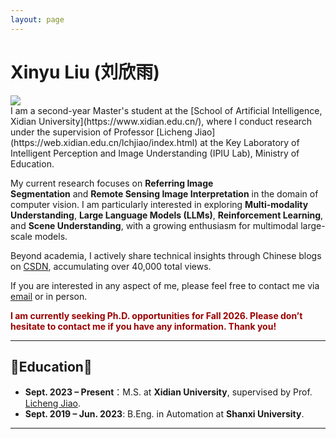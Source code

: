 ```yaml
---
layout: page
---
```


# Xinyu Liu (刘欣雨)

<img src="https://xxxxyliu.github.io/images/xinyu.jpg" class="floatpic"> 

<br>
I am a second-year Master's student at the [School of Artificial Intelligence, Xidian University](https://www.xidian.edu.cn/), where I conduct research under the supervision of Professor [Licheng Jiao](https://web.xidian.edu.cn/lchjiao/index.html) at the Key Laboratory of Intelligent Perception and Image Understanding (IPIU Lab), Ministry of Education.

My current research focuses on **Referring Image Segmentation** and **Remote Sensing Image Interpretation** in the domain of computer vision. I am particularly interested in exploring **Multi-modality Understanding**, **Large Language Models (LLMs)**, **Reinforcement Learning**, and **Scene Understanding**, with a growing enthusiasm for multimodal large-scale models.

Beyond academia, I actively share technical insights through Chinese blogs on [CSDN](https://blog.csdn.net/weixin_45863274), accumulating over 40,000 total views.<br>

If you are interested in any aspect of me, please feel free to contact me via [email](xxxxyliu@stu.xidian.edu.cn) or in person.

**<font color="#990000">I am currently seeking Ph.D. opportunities for Fall 2026. Please don’t hesitate to contact me if you have any information. Thank you!</font>**

---
## 📖Education📖

- **Sept. 2023 – Present**：M.S. at **Xidian University**, supervised by Prof. [Licheng Jiao](https://web.xidian.edu.cn/lchjiao/index.html).
- **Sept. 2019 – Jun. 2023**: B.Eng. in Automation at **Shanxi University**.

---
<!-- 
## News and Updates(Some Keywords)

- **June 2024**：Very excited to be selected as [KDD UC Scholar](https://kdd2024.kdd.org/undergraduate-consortium/). See you in Spain!
- **May 2024：**My bachelor thesis won the Annual Best Thesis Award (Top 1/300).
- **April 2024：**Our work *BLEGuard* has been accepted to [MobiSys 2024](https://www.sigmobile.org/mobisys/2024/) as a poster paper. See you in Japan!
- **March 2024：**Very excited to get a MPhil offer from Engineering department at Cambridge University!
- **Dec 2023：**Very excited to be selected as [AAAI UC Scholar](https://aaai.org/aaai-conference/undergraduate-consortium-program/). See you in Canada!
- **Jun 2022：**Started research programme at [Cambridge AI Group](https://www.cl.cam.ac.uk/research/ai/), advised by Prof. Pietro Liò. -->

<br>
